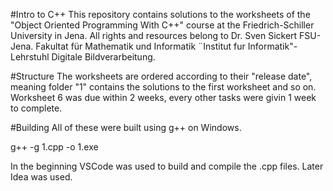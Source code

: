 #Intro to C++
This repository contains solutions to the worksheets of the "Object Oriented Programming With C++" course at the Friedrich-Schiller University in Jena. All rights and resources 
belong to Dr. Sven Sickert FSU-Jena. Fakultat für Mathematik und Informatik ¨Institut fur Informatik"-Lehrstuhl Digitale Bildverarbeitung. 

#Structure
The worksheets are ordered according to their "release date", meaning folder "1" contains the solutions to the first worksheet and so on. Worksheet 6 was due within 2 weeks, every other tasks were givin 1 week to complete. 

#Building
All of these were built using g++ on Windows.

g++ -g 1.cpp -o 1.exe

In the beginning VSCode was used to build and compile the .cpp files. Later Idea was used. 
